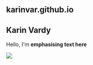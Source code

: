 ## karinvar.github.io
## Karin Vardy
Hello, I'm **emphasising text here**

 ![](https://www.savethekoala.com/wp-content/uploads/2022/09/koala_phys.jpg)

